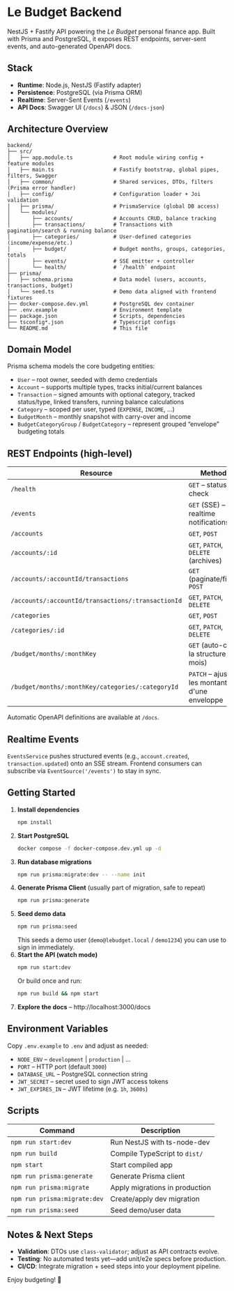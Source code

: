 # Le Budget Backend

NestJS + Fastify API powering the *Le Budget* personal finance app. Built with Prisma and PostgreSQL, it exposes REST endpoints, server-sent events, and auto-generated OpenAPI docs.

## Stack

- **Runtime**: Node.js, NestJS (Fastify adapter)
- **Persistence**: PostgreSQL (via Prisma ORM)
- **Realtime**: Server-Sent Events (`/events`)
- **API Docs**: Swagger UI (`/docs`) & JSON (`/docs-json`)

## Architecture Overview

```
backend/
├── src/
│   ├── app.module.ts             # Root module wiring config + feature modules
│   ├── main.ts                   # Fastify bootstrap, global pipes, filters, Swagger
│   ├── common/                   # Shared services, DTOs, filters (Prisma error handler)
│   ├── config/                   # Configuration loader + Joi validation
│   ├── prisma/                   # PrismaService (global DB access)
│   └── modules/
│       ├── accounts/             # Accounts CRUD, balance tracking
│       ├── transactions/         # Transactions with pagination/search & running balance
│       ├── categories/           # User-defined categories (income/expense/etc.)
│       ├── budget/               # Budget months, groups, categories, totals
│       ├── events/               # SSE emitter + controller
│       └── health/               # `/health` endpoint
├── prisma/
│   ├── schema.prisma             # Data model (users, accounts, transactions, budget)
│   └── seed.ts                   # Demo data aligned with frontend fixtures
├── docker-compose.dev.yml        # PostgreSQL dev container
├── .env.example                  # Environment template
├── package.json                  # Scripts, dependencies
├── tsconfig*.json                # Typescript configs
└── README.md                     # This file
```

## Domain Model

Prisma schema models the core budgeting entities:

- `User` – root owner, seeded with demo credentials
- `Account` – supports multiple types, tracks initial/current balances
- `Transaction` – signed amounts with optional category, tracked status/type, linked transfers, running balance calculations
- `Category` – scoped per user, typed (`EXPENSE`, `INCOME`, …)
- `BudgetMonth` – monthly snapshot with carry-over and income
- `BudgetCategoryGroup` / `BudgetCategory` – represent grouped “envelope” budgeting totals

## REST Endpoints (high-level)

| Resource | Methods |
| --- | --- |
| `/health` | `GET` – status check |
| `/events` | `GET` (SSE) – realtime notifications |
| `/accounts` | `GET`, `POST` |
| `/accounts/:id` | `GET`, `PATCH`, `DELETE` (archives) |
| `/accounts/:accountId/transactions` | `GET` (paginate/filter), `POST` |
| `/accounts/:accountId/transactions/:transactionId` | `GET`, `PATCH`, `DELETE` |
| `/categories` | `GET`, `POST` |
| `/categories/:id` | `GET`, `PATCH`, `DELETE` |
| `/budget/months/:monthKey` | `GET` (auto-crée la structure du mois) |
| `/budget/months/:monthKey/categories/:categoryId` | `PATCH` – ajuste les montants d'une enveloppe |

Automatic OpenAPI definitions are available at `/docs`.

## Realtime Events

`EventsService` pushes structured events (e.g., `account.created`, `transaction.updated`) onto an SSE stream. Frontend consumers can subscribe via `EventSource('/events')` to stay in sync.

## Getting Started

1. **Install dependencies**
   ```bash
   npm install
   ```
2. **Start PostgreSQL**
   ```bash
   docker compose -f docker-compose.dev.yml up -d
   ```
3. **Run database migrations**
   ```bash
   npm run prisma:migrate:dev -- --name init
   ```
4. **Generate Prisma Client** (usually part of migration, safe to repeat)
   ```bash
   npm run prisma:generate
   ```
5. **Seed demo data**
   ```bash
   npm run prisma:seed
   ```
   This seeds a demo user (`demo@lebudget.local` / `demo1234`) you can use to sign in immediately.
6. **Start the API (watch mode)**
   ```bash
   npm run start:dev
   ```
   Or build once and run:
   ```bash
   npm run build && npm start
   ```
7. **Explore the docs** – http://localhost:3000/docs

## Environment Variables

Copy `.env.example` to `.env` and adjust as needed:

- `NODE_ENV` – `development` | `production` | …
- `PORT` – HTTP port (default `3000`)
- `DATABASE_URL` – PostgreSQL connection string
- `JWT_SECRET` – secret used to sign JWT access tokens
- `JWT_EXPIRES_IN` – JWT lifetime (e.g. `1h`, `3600s`)

## Scripts

| Command | Description |
| --- | --- |
| `npm run start:dev` | Run NestJS with ts-node-dev |
| `npm run build` | Compile TypeScript to `dist/` |
| `npm start` | Start compiled app |
| `npm run prisma:generate` | Generate Prisma client |
| `npm run prisma:migrate` | Apply migrations in production |
| `npm run prisma:migrate:dev` | Create/apply dev migration |
| `npm run prisma:seed` | Seed demo/user data |

## Notes & Next Steps

- **Validation**: DTOs use `class-validator`; adjust as API contracts evolve.
- **Testing**: No automated tests yet—add unit/e2e specs before production.
- **CI/CD**: Integrate migration + seed steps into your deployment pipeline.

Enjoy budgeting! 🎯
